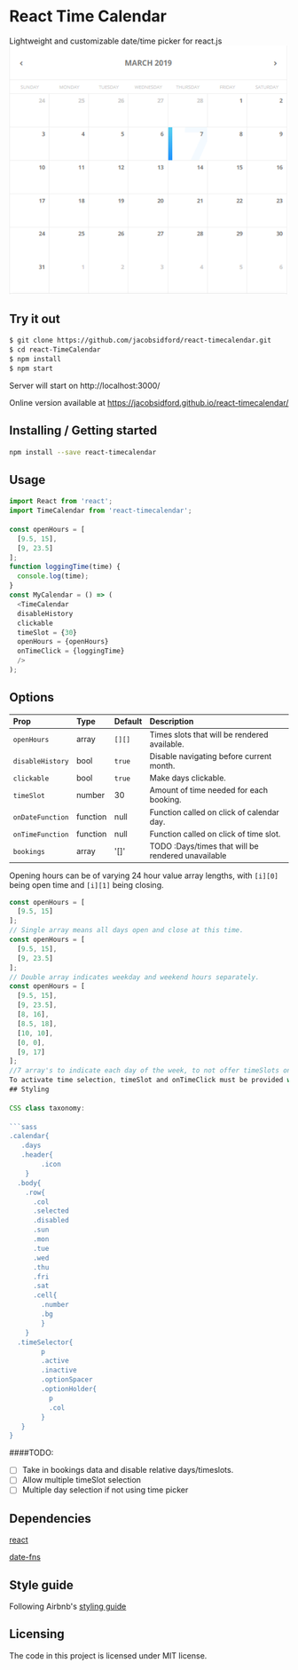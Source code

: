 
# React Time Calendar
Lightweight and customizable date/time picker for react.js
![Date selection calendar](./public/images/screen1.png?raw=true "Screenshot of calendar")
## Try it out
```bash
$ git clone https://github.com/jacobsidford/react-timecalendar.git
$ cd react-TimeCalendar
$ npm install
$ npm start
```
Server will start on http://localhost:3000/

Online version available at https://jacobsidford.github.io/react-timecalendar/

## Installing / Getting started

```bash
npm install --save react-timecalendar
```

## Usage

```js
import React from 'react';
import TimeCalendar from 'react-timecalendar';

const openHours = [
  [9.5, 15],
  [9, 23.5]
];
function loggingTime(time) {
  console.log(time);
}
const MyCalendar = () => (
  <TimeCalendar
  disableHistory
  clickable
  timeSlot = {30}
  openHours = {openHours}
  onTimeClick = {loggingTime}
  />
);
```
## Options

| Prop             | Type        | Default | Description                                            |
| :--------------- | :---------- | :------ | :----------------------------------------------------- |
| `openHours`      | array       | `[][]`  | Times slots that will be rendered available.           |
| `disableHistory` | bool        | `true`  | Disable navigating before current month.               |
| `clickable`      | bool        | `true`  | Make days clickable.                                   |
| `timeSlot`       | number      | 30      | Amount of time needed for each booking.                |
| `onDateFunction` | function    | null    | Function called on click of calendar day.              |
| `onTimeFunction` | function    | null    | Function called on click of time slot.                 |
| `bookings`       | array       | '[]'    | TODO :Days/times that will be rendered unavailable     |

Opening hours can be of varying 24 hour value array lengths, with `[i][0]` being open time and `[i][1]` being closing.
```js
const openHours = [
  [9.5, 15]
];
// Single array means all days open and close at this time.
const openHours = [
  [9.5, 15],
  [9, 23.5]
];
// Double array indicates weekday and weekend hours separately.
const openHours = [
  [9.5, 15],
  [9, 23.5],
  [8, 16],
  [8.5, 18],
  [10, 10],
  [0, 0],
  [9, 17]
];
//7 array's to indicate each day of the week, to not offer timeSlots on that day.
To activate time selection, timeSlot and onTimeClick must be provided with clickable being true.
## Styling

CSS class taxonomy:

```sass
.calendar{
   .days
   .header{
        .icon
    }
  .body{
    .row{
      .col
      .selected
      .disabled
      .sun
      .mon
      .tue
      .wed
      .thu
      .fri
      .sat
      .cell{
        .number
        .bg
        }
    }
  .timeSelector{
        p
        .active
        .inactive
        .optionSpacer
        .optionHolder{
          p
          .col
        }
   }
}

```
####TODO:
- [ ] Take in bookings data and disable relative days/timeslots.
- [ ] Allow multiple timeSlot selection
- [ ] Multiple day selection if not using time picker  

## Dependencies
[react](https://github.com/facebook/react)

[date-fns](https://github.com/date-fns/date-fns)
<!-- ## Usage

Here you should write what are all of the configurations a user can enter when
using the project.

#### Argument 1
Type: `String`  
Default: `'default value'`

State what an argument does and how you can use it. If needed, you can provide
an example below.

Example:
```bash
awesome-project "Some other value"  # Prints "You're nailing this readme!"
```

#### Argument 2
Type: `Number|Boolean`  
Default: 100

Copy-paste as many of these as you need. -->

## Style guide
Following Airbnb's [styling guide](https://github.com/airbnb/javascript/tree/master/react)


## Licensing
The code in this project is licensed under MIT license.
